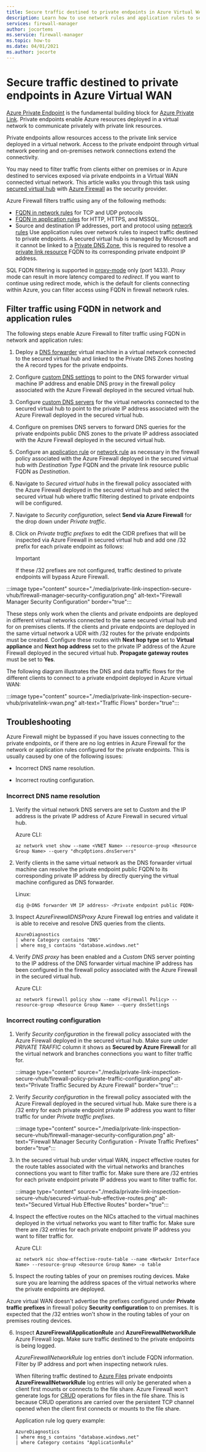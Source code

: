 ```yaml
---
title: Secure traffic destined to private endpoints in Azure Virtual WAN
description: Learn how to use network rules and application rules to secure traffic destined to private endpoints in Azure Virtual WAN 
services: firewall-manager
author: jocortems
ms.service: firewall-manager
ms.topic: how-to
ms.date: 04/01/2021
ms.author: jocorte
---
```


# Secure traffic destined to private endpoints in Azure Virtual WAN

[Azure Private Endpoint](../private-link/private-endpoint-overview.md) is the fundamental building block for [Azure Private Link](../private-link/private-link-overview.md). Private endpoints enable Azure resources deployed in a virtual network to communicate privately with private link resources.

Private endpoints allow resources access to the private link service deployed in a virtual network. Access to the private endpoint through virtual network peering and on-premises network connections extend the connectivity.

You may need to filter traffic from clients either on premises or in Azure destined to services exposed via private endpoints in a Virtual WAN connected virtual network. This article walks you through this task using [secured virtual hub](../firewall-manager/secured-virtual-hub.md) with [Azure Firewall](../firewall/overview.md) as the security provider.

Azure Firewall filters traffic using any of the following methods:

* [FQDN in network rules](../firewall/fqdn-filtering-network-rules.md) for TCP and UDP protocols
* [FQDN in application rules](../firewall/features.md#application-fqdn-filtering-rules) for HTTP, HTTPS, and MSSQL.
* Source and destination IP addresses, port and protocol using [network rules](../firewall/features.md#network-traffic-filtering-rules)
Use application rules over network rules to inspect traffic destined to private endpoints.
A secured virtual hub is managed by Microsoft and it cannot be linked to a [Private DNS Zone](../dns/private-dns-privatednszone.md), this is required to resolve a [private link resource](../private-link/private-endpoint-overview.md#private-link-resource) FQDN to its corresponding private endpoint IP address.

SQL FQDN filtering is supported in [proxy-mode](../azure-sql/database/connectivity-architecture.md#connection-policy) only (port 1433). *Proxy* mode can result in more latency compared to *redirect*. If you want to continue using redirect mode, which is the default for clients connecting within Azure, you can filter access using FQDN in firewall network rules.

## Filter traffic using FQDN in network and application rules

The following steps enable Azure Firewall to filter traffic using FQDN in network and application rules:

1. Deploy a [DNS forwarder](../private-link/private-endpoint-dns.md#virtual-network-and-on-premises-workloads-using-a-dns-forwarder) virtual machine in a virtual network connected to the secured virtual hub and linked to the Private DNS Zones hosting the A record types for the private endpoints.

2. Configure [custom DNS settings](../firewall/dns-settings.md#configure-custom-dns-servers---azure-portal) to point to the DNS forwarder virtual machine IP address and enable DNS proxy in the firewall policy associated with the Azure Firewall deployed in the secured virtual hub.

3. Configure [custom DNS servers](../virtual-network/manage-virtual-network.md#change-dns-servers) for the virtual networks connected to the secured virtual hub to point to the private IP address associated with the Azure Firewall deployed in the secured virtual hub.

4. Configure on premises DNS servers to forward DNS queries for the private endpoints public DNS zones to the private IP address associated with the Azure Firewall deployed in the secured virtual hub.

5. Configure an [application rule](../firewall/tutorial-firewall-deploy-portal.md#configure-an-application-rule) or [network rule](../firewall/tutorial-firewall-deploy-portal.md#configure-a-network-rule) as necessary in the firewall policy associated with the Azure Firewall deployed in the secured virtual hub with *Destination Type* FQDN and the private link resource public FQDN as *Destination*.

6. Navigate to *Secured virtual hubs* in the firewall policy associated with the Azure Firewall deployed in the secured virtual hub and select the secured virtual hub where traffic filtering destined to private endpoints will be configured.

7. Navigate to *Security configuration*, select **Send via Azure Firewall** for the drop down under *Private traffic*.

8. Click on *Private traffic prefixes* to edit the CIDR prefixes that will be inspected via Azure Firewall in secured virtual hub and add one /32 prefix for each private endpoint as follows:

   > [!IMPORTANT]
   > If these /32 prefixes are not configured, traffic destined to private endpoints will bypass Azure Firewall.

:::image type="content" source="./media/private-link-inspection-secure-vhub/firewall-manager-security-configuration.png" alt-text="Firewall Manager Security Configuration" border="true":::

These steps only work when the clients and private endpoints are deployed in different virtual networks connected to the same secured virtual hub and for on premises clients. If the clients and private endpoints are deployed in the same virtual network a UDR with /32 routes for the private endpoints must be created. Configure these routes with **Next hop type**  set to **Virtual appliance** and **Next hop address** set to the private IP address of the Azure Firewall deployed in the secured virtual hub. **Propagate gateway routes** must be set to **Yes**.

The following diagram illustrates the DNS and data traffic flows for the different clients to connect to a private endpoint deployed in Azure virtual WAN:

:::image type="content" source="./media/private-link-inspection-secure-vhub/privatelink-vwan.png" alt-text="Traffic Flows" border="true":::

## Troubleshooting

Azure Firewall might be bypassed if you have issues connecting to the private endpoints, or if there are no log entries in Azure Firewall for the network or application rules configured for the private endpoints. This is usually caused by one of the following issues:

- Incorrect DNS name resolution.

- Incorrect routing configuration.

### Incorrect DNS name resolution

1. Verify the virtual network DNS servers are set to *Custom* and the IP address is the private IP address of Azure Firewall in secured virtual hub.

   Azure CLI:

   ```azurecli-interactive
   az network vnet show --name <VNET Name> --resource-group <Resource Group Name> --query "dhcpOptions.dnsServers"
2. Verify clients in the same virtual network as the DNS forwarder virtual machine can resolve the private endpoint public FQDN to its corresponding private IP address by directly querying the virtual machine configured as DNS forwarder.

   Linux:

   ```bash
   dig @<DNS forwarder VM IP address> <Private endpoint public FQDN>
3. Inspect *AzureFirewallDNSProxy* Azure Firewall log entries and validate it is able to receive and resolve DNS queries from the clients.

   ```kusto
   AzureDiagnostics
   | where Category contains "DNS"
   | where msg_s contains "database.windows.net"
4. Verify *DNS proxy* has been enabled and a *Custom* DNS server pointing to the IP address of the DNS forwarder virtual machine IP address has been configured in the firewall policy associated with the Azure Firewall in the secured virtual hub.

   Azure CLI:

   ```azurecli-interactive
   az network firewall policy show --name <Firewall Policy> --resource-group <Resource Group Name> --query dnsSettings

### Incorrect routing configuration

1. Verify *Security configuration* in the firewall policy associated with the Azure Firewall deployed in the secured virtual hub. Make sure under *PRIVATE TRAFFIC* column it shows as **Secured by Azure Firewall** for all the virtual network and branches connections you want to filter traffic for.

   :::image type="content" source="./media/private-link-inspection-secure-vhub/firewall-policy-private-traffic-configuration.png" alt-text="Private Traffic Secured by Azure Firewall" border="true":::

2. Verify *Security configuration* in the firewall policy associated with the Azure Firewall deployed in the secured virtual hub. Make sure there is a /32 entry for each private endpoint private IP address you want to filter traffic for under *Private traffic prefixes*.

   :::image type="content" source="./media/private-link-inspection-secure-vhub/firewall-manager-security-configuration.png" alt-text="Firewall Manager Security Configuration - Private Traffic Prefixes" border="true":::

3. In the secured virtual hub under virtual WAN, inspect effective routes for the route tables associated with the virtual networks and branches connections you want to filter traffic for. Make sure there are /32 entries for each private endpoint private IP address you want to filter traffic for.

   :::image type="content" source="./media/private-link-inspection-secure-vhub/secured-virtual-hub-effective-routes.png" alt-text="Secured Virtual Hub Effective Routes" border="true":::

4. Inspect the effective routes on the NICs attached to the virtual machines deployed in the virtual networks you want to filter traffic for. Make sure there are /32 entries for each private endpoint private IP address you want to filter traffic for.
 
   Azure CLI:

   ```azurecli-interactive
   az network nic show-effective-route-table --name <Netwokr Interface Name> --resource-group <Resource Group Name> -o table
5. Inspect the routing tables of your on premises routing devices. Make sure you are learning the address spaces of the virtual networks where the private endpoints are deployed.

Azure virtual WAN doesn't advertise the prefixes configured under **Private traffic prefixes** in firewall policy **Security configuration** to on premises. It is expected that the /32 entries won't show in the routing tables of your on premises routing devices.

6. Inspect **AzureFirewallApplicationRule** and **AzureFirewallNetworkRule** Azure Firewall logs. Make sure traffic destined to the private endpoints is being logged.

   *AzureFirewallNetworkRule* log entries don't include FQDN information. Filter by IP address and port when inspecting network rules.

   When filtering traffic destined to [Azure Files](../storage/files/storage-files-introduction.md) private endpoints **AzureFirewallNetworkRule** log entries will only be generated when a client first mounts or connects to the file share. Azure Firewall won't generate logs for [CRUD](https://en.wikipedia.org/wiki/Create,_read,_update_and_delete) operations for files in the file share. This is because CRUD operations are carried over the persistent TCP channel opened when the client first connects or mounts to the file share.

   Application rule log query example:

   ```kusto
   AzureDiagnostics
   | where msg_s contains "database.windows.net"
   | where Category contains "ApplicationRule"
